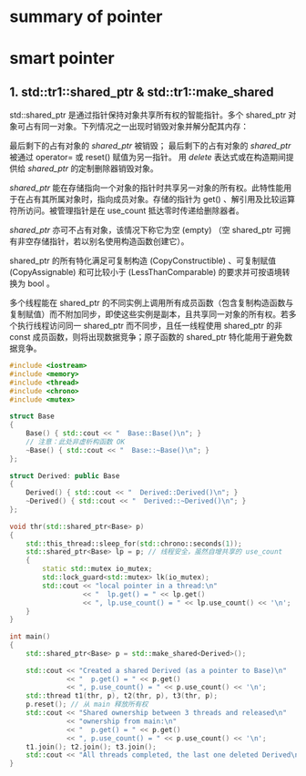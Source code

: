 # summary of pointer

# smart pointer

## 1. std::tr1::shared_ptr & std::tr1::make_shared
std::shared_ptr 是通过指针保持对象共享所有权的智能指针。多个 shared_ptr 对象可占有同一对象。下列情况之一出现时销毁对象并解分配其内存：

最后剩下的占有对象的 *shared_ptr* 被销毁；
最后剩下的占有对象的 *shared_ptr* 被通过 operator= 或 reset() 赋值为另一指针。
用 *delete* 表达式或在构造期间提供给 *shared_ptr* 的定制删除器销毁对象。

*shared_ptr* 能在存储指向一个对象的指针时共享另一对象的所有权。此特性能用于在占有其所属对象时，指向成员对象。存储的指针为 get() 、解引用及比较运算符所访问。被管理指针是在 use_count 抵达零时传递给删除器者。

*shared_ptr* 亦可不占有对象，该情况下称它为空 (empty) （空 shared_ptr 可拥有非空存储指针，若以别名使用构造函数创建它）。

shared_ptr 的所有特化满足可复制构造 (CopyConstructible) 、可复制赋值 (CopyAssignable) 和可比较小于 (LessThanComparable) 的要求并可按语境转换为 bool 。

多个线程能在 shared_ptr 的不同实例上调用所有成员函数（包含复制构造函数与复制赋值）而不附加同步，即使这些实例是副本，且共享同一对象的所有权。若多个执行线程访问同一 shared_ptr 而不同步，且任一线程使用 shared_ptr 的非 const 成员函数，则将出现数据竞争；原子函数的 shared_ptr 特化能用于避免数据竞争。

~~~c++
#include <iostream>
#include <memory>
#include <thread>
#include <chrono>
#include <mutex>
 
struct Base
{
    Base() { std::cout << "  Base::Base()\n"; }
    // 注意：此处非虚析构函数 OK
    ~Base() { std::cout << "  Base::~Base()\n"; }
};
 
struct Derived: public Base
{
    Derived() { std::cout << "  Derived::Derived()\n"; }
    ~Derived() { std::cout << "  Derived::~Derived()\n"; }
};
 
void thr(std::shared_ptr<Base> p)
{
    std::this_thread::sleep_for(std::chrono::seconds(1));
    std::shared_ptr<Base> lp = p; // 线程安全，虽然自增共享的 use_count
    {
        static std::mutex io_mutex;
        std::lock_guard<std::mutex> lk(io_mutex);
        std::cout << "local pointer in a thread:\n"
                  << "  lp.get() = " << lp.get()
                  << ", lp.use_count() = " << lp.use_count() << '\n';
    }
}
 
int main()
{
    std::shared_ptr<Base> p = std::make_shared<Derived>();
 
    std::cout << "Created a shared Derived (as a pointer to Base)\n"
              << "  p.get() = " << p.get()
              << ", p.use_count() = " << p.use_count() << '\n';
    std::thread t1(thr, p), t2(thr, p), t3(thr, p);
    p.reset(); // 从 main 释放所有权
    std::cout << "Shared ownership between 3 threads and released\n"
              << "ownership from main:\n"
              << "  p.get() = " << p.get()
              << ", p.use_count() = " << p.use_count() << '\n';
    t1.join(); t2.join(); t3.join();
    std::cout << "All threads completed, the last one deleted Derived\n";
}
~~~